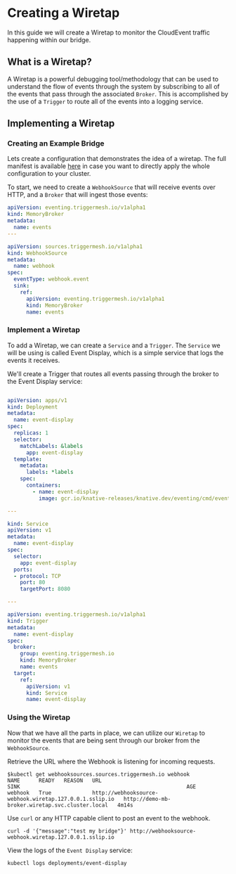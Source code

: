 # Creating a Wiretap

In this guide we will create a Wiretap to monitor the CloudEvent traffic happening within our bridge.

## What is a Wiretap?

A Wiretap is a powerful debugging tool/methodology that can be used to understand the flow of events through the system by subscribing to all of the events that pass through the associated `Broker`. This is accomplished by the use of a `Trigger` to route all of the events into a logging service.

## Implementing a Wiretap

### Creating an Example Bridge

Lets create a configuration that demonstrates the idea of a wiretap. The full manifest is available [here](../../assets/yamlexamples/simple-bridge.yaml) in case you want to directly apply the whole configuration to your cluster. 

To start, we need to create a `WebhookSource` that will receive events over HTTP, and a `Broker` that will ingest those events:

```yaml
apiVersion: eventing.triggermesh.io/v1alpha1
kind: MemoryBroker
metadata:
  name: events
---

apiVersion: sources.triggermesh.io/v1alpha1
kind: WebhookSource
metadata:
  name: webhook
spec:
  eventType: webhook.event
  sink:
    ref:
      apiVersion: eventing.triggermesh.io/v1alpha1
      kind: MemoryBroker
      name: events
```

### Implement a Wiretap

To add a Wiretap, we can create a `Service` and a `Trigger`. The `Service` we will be using is called Event Display, which is a simple service that logs the events it receives.

We'll create a Trigger that routes all events passing through the broker to the Event Display service:

```yaml

apiVersion: apps/v1
kind: Deployment
metadata:
  name: event-display
spec:
  replicas: 1
  selector:
    matchLabels: &labels
      app: event-display
  template:
    metadata:
      labels: *labels
    spec:
      containers:
        - name: event-display
          image: gcr.io/knative-releases/knative.dev/eventing/cmd/event_display

---

kind: Service
apiVersion: v1
metadata:
  name: event-display
spec:
  selector:
    app: event-display
  ports:
  - protocol: TCP
    port: 80
    targetPort: 8080

---

apiVersion: eventing.triggermesh.io/v1alpha1
kind: Trigger
metadata:
  name: event-display
spec:
  broker:
    group: eventing.triggermesh.io
    kind: MemoryBroker
    name: events
  target:
    ref:
      apiVersion: v1
      kind: Service
      name: event-display

```

### Using the Wiretap

Now that we have all the parts in place, we can utilize our `Wiretap` to monitor the events that are being sent through our broker from the `WebhookSource`.

Retrieve the URL where the Webhook is listening for incoming requests.

```console
$kubectl get webhooksources.sources.triggermesh.io webhook
NAME      READY   REASON   URL                                                              SINK                                                     AGE
webhook   True             http://webhooksource-webhook.wiretap.127.0.0.1.sslip.io   http://demo-mb-broker.wiretap.svc.cluster.local   4m14s
```

Use `curl` or any HTTP capable client to post an event to the webhook.

```console
curl -d '{"message":"test my bridge"}' http://webhooksource-webhook.wiretap.127.0.0.1.sslip.io
```

View the logs of the `Event Display` service:

`kubectl logs deployments/event-display`
